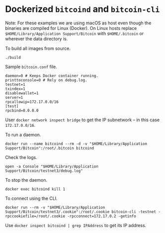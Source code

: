 # Dockerized `bitcoind` and `bitcoin-cli`

Note: For these examples we are using macOS as host even though the binaries are compiled for Linux (Docker). On Linux hosts replace `$HOME/Library/Application Support/Bitcoin` with `$HOME/.bitcoin` or wherever the data directory is.

To build all images from source.

    ./build

Sample `bitcoin.conf` file.

    daemon=0 # Keeps Docker container running.
    printtoconsole=0 # Rely on debug.log.
    testnet=1
    txindex=1
    disablewallet=1
    server=1
    rpcallowip=172.17.0.0/16
    [test]
    rpcbind=0.0.0.0

User `docker network inspect bridge` to get the IP subnetwork – in this case `172.17.0.0/16`.

To run a daemon.

    docker run --name bitcoind --rm -d -v "$HOME/Library/Application Support/Bitcoin":/root/.bitcoin bitcoind

Check the logs.

    open -a Console "$HOME/Library/Application Support/Bitcoin/testnet3/debug.log"

To stop the daemon.

    docker exec bitcoind kill 1

To connect using the CLI.

    docker run --rm -v "$HOME/Library/Application Support/Bitcoin/testnet3/.cookie":/root/.cookie bitcoin-cli -testnet -rpccookiefile=/root/.cookie -rpcconnect=172.17.0.2 -getinfo 

Use `docker inspect bitcoind | grep IPAddress` to get its IP address.
